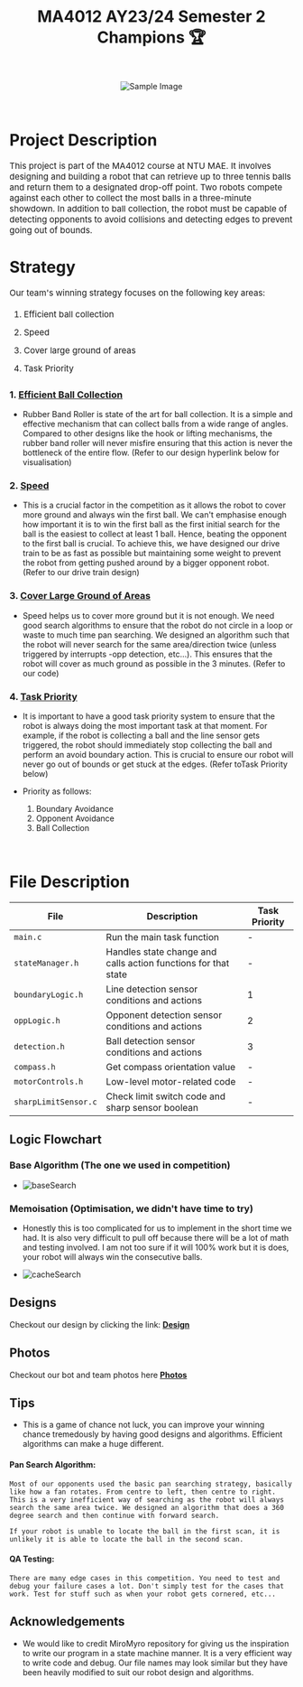 <h1 align='center'>MA4012 AY23/24 Semester 2 Champions 🏆</h1>

<br>

<div align='center' style="text-align:center">

![Sample Image](https://images.scholarschoice.com.sg/wp-content/uploads/2017/06/NTU.png)

</div>

<br>

# Project Description #

<p style = "font-size: 15px;">
    This project is part of the MA4012 course at NTU MAE. It involves designing and building a robot that can retrieve up to three tennis balls and return them to a designated drop-off point. Two robots compete against each other to collect the most balls in a three-minute showdown. In addition to ball collection, the robot must be capable of detecting opponents to avoid collisions and detecting edges to prevent going out of bounds.
</p>

# Strategy # 
<div style = "font-size: 15px;">
    Our team's winning strategy focuses on the following key areas:
    <ol style="line-height: 1.8;"> 
        <li style="margin-bottom: 5px;"> Efficient ball collection </li>
        <li style="margin-bottom: 5px;"> Speed </li>
        <li style="margin-bottom: 5px;"> Cover large ground of areas </li> 
        <li style="margin-bottom: 5px;"> Task Priority </li> 
    </ol>

</div>

<h3> 1. <u>Efficient Ball Collection</u> </h3>

- Rubber Band Roller is state of the art for ball collection. It is a simple and effective mechanism that can collect balls from a wide range of angles. Compared to other designs like the hook or lifting mechanisms, the rubber band roller will never misfire ensuring that this action is never the bottleneck of the entire flow. (Refer to our design hyperlink below for visualisation)

<h3> 2. <u>Speed</u> </h3>

- This is a crucial factor in the competition as it allows the robot to cover more ground and always win the first ball. We can't emphasise enough how important it is to win the first ball as the first initial search for the ball is the easiest to collect at least 1 ball. Hence, beating the opponent to the first ball is crucial. To achieve this, we have designed our drive train to be as fast as possible but maintaining some weight to prevent the robot from getting pushed around by a bigger opponent robot. (Refer to our drive train design)

<h3> 3. <u>Cover Large Ground of Areas</u> </h3>

- Speed helps us to cover more ground but it is not enough. We need good search algorithms to ensure that the robot do not circle in a loop or waste to much time pan searching. We designed an algorithm such that the robot will never search for the same area/direction twice (unless triggered by interrupts -opp detection, etc...). This ensures that the robot will cover as much ground as possible in the 3 minutes. (Refer to our code)

<h3> 4. <u>Task Priority</u> </h3>

- It is important to have a good task priority system to ensure that the robot is always doing the most important task at that moment. For example, if the robot is collecting a ball and the line sensor gets triggered, the robot should immediately stop collecting the ball and perform an avoid boundary action. This is crucial to ensure our robot will never go out of bounds or get stuck at the edges. (Refer toTask Priority below)

- Priority as follows:
    1. Boundary Avoidance
    2. Opponent Avoidance
    3. Ball Collection

<br>

<h1> File Description </h1>

| File                  | Description                                                  | Task Priority |
|-----------------------|--------------------------------------------------------------|---------------|
| `main.c`              | Run the main task function                                   | -             |
| `stateManager.h`      | Handles state change and calls action functions for that state | -           |
| `boundaryLogic.h`     | Line detection sensor conditions and actions                 | 1             |
| `oppLogic.h`          | Opponent detection sensor conditions and actions             | 2             |
| `detection.h`         | Ball detection sensor conditions and actions                 | 3             |
| `compass.h`           | Get compass orientation value                                | -             |
| `motorControls.h`     | Low-level motor-related code                                 | -             |
| `sharpLimitSensor.c`  | Check limit switch code and sharp sensor boolean             | -             |



## Logic Flowchart ##

<h3>Base Algorithm (The one we used in competition)</h3>

- ![baseSearch](https://github.com/Rzi98/FIVES-champions/assets/84122776/7a7ca2c8-8282-4ea2-a4a6-28720db19bfa)

<h3>Memoisation (Optimisation, we didn't have time to try)</h3>

- Honestly this is too complicated for us to implement in the short time we had. It is also very difficult to pull off because there will be a lot of math and testing involved. I am not too sure if it will 100% work but it is does, your robot will always win the consecutive balls.

- ![cacheSearch](https://github.com/Rzi98/FIVES-champions/assets/84122776/c0d6c7ab-e5f3-4986-80cd-b0593cdd4baf)

## Designs ##
Checkout our design by clicking the link: **[Design](./markdown/design.md)**

## Photos ##
Checkout our bot and team photos here **[Photos](./markdown/photo.md)**

## Tips ##

- This is a game of chance not luck, you can improve your winning chance tremedously by having good designs and algorithms. Efficient algorithms can make a huge different.

#### Pan Search Algorithm: ####

    Most of our opponents used the basic pan searching strategy, basically like how a fan rotates. From centre to left, then centre to right. This is a very inefficient way of searching as the robot will always search the same area twice. We designed an algorithm that does a 360 degree search and then continue with forward search. 

    If your robot is unable to locate the ball in the first scan, it is unlikely it is able to locate the ball in the second scan.

#### QA Testing: ####

    There are many edge cases in this competition. You need to test and debug your failure cases a lot. Don't simply test for the cases that work. Test for stuff such as when your robot gets cornered, etc...


## Acknowledgements ##

- We would like to credit MiroMyro repository for giving us the inspiration to write our program in a state machine manner. It is a very efficient way to write code and debug. Our file names may look similar but they have been heavily modified to suit our robot design and algorithms.
